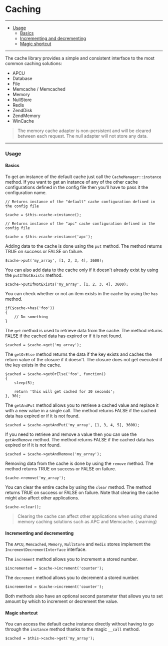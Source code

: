 # Caching

--------------------------------------------------------

* [Usage](#usage)
	- [Basics](#usage:basics)
	- [Incrementing and decrementing](#usage:incrementing_and_decrementing)
	- [Magic shortcut](#usage:magic_shortcut)

--------------------------------------------------------

The cache library provides a simple and consistent interface to the most common caching solutions:

* APCU
* Database
* File
* Memcache / Memcached
* Memory
* NullStore
* Redis
* ZendDisk
* ZendMemory
* WinCache

> The memory cache adapter is non-persistent and will be cleared between each request. The null adapter will not store any data.

--------------------------------------------------------

<a id="usage"></a>

### Usage

<a id="usage:basics"></a>

#### Basics

To get an instance of the default cache just call the `CacheManager::instance` method. If you want to get an instance of any of the other cache configurations defined in the config file then you'll have to pass it the configuration name.

```
// Returns instance of the "default" cache configuration defined in the config file

$cache = $this->cache->instance();

// Returns instance of the "apc" cache configuration defined in the config file

$cache = $this->cache->instance('apc');
```

Adding data to the cache is done using the `put` method. The method returns TRUE on success or FALSE on failure.

```
$cache->put('my_array', [1, 2, 3, 4], 3600);
```

You can also add data to the cache only if it doesn't already exist by using the `putIfNotExists` method.

```
$cache->putIfNotExists('my_array', [1, 2, 3, 4], 3600);
```

You can check whether or not an item exists in the cache by using the `has` method.

```
if($cache->has('foo'))
{
	// Do something
}
```

The `get` method is used to retrieve data from the cache. The method returns FALSE if the cached data has expired or if it is not found.

```
$cached = $cache->get('my_array');
```

The `getOrElse` method returns the data if the key exists and caches the return value of the closure if it doesn't. The closure does not get executed if the key exists in the cache.

```
$cached = $cache->getOrElse('foo', function()
{
	sleep(5);

	return 'this will get cached for 30 seconds';
}, 30);
```

The `getAndPut` method allows you to retrieve a cached value and replace it with a new value in a single call. The method returns FALSE if the cached data has expired or if it is not found.

```
$cached = $cache->getAndPut('my_array', [1, 3, 4, 5], 3600);
```

If you need to retrieve and remove a value then you can use the `getAndRemove` method. The method returns FALSE if the cached data has expired or if it is not found.

```
$cached = $cache->getAndRemove('my_array');
```

Removing data from the cache is done by using the `remove` method. The method returns TRUE on success or FALSE on failure.

```
$cache->remove('my_array');
```

You can clear the entire cache by using the `clear` method. The method returns TRUE on success or FALSE on failure. Note that clearing the cache might also affect other applications.

```
$cache->clear();
```

> Clearing the cache can affect other applications when using shared memory caching solutions such as APC and Memcache.
{.warning}

<a id="usage:incrementing_and_decrementing"></a>

#### Incrementing and decrementing

The `APCU`, `Memcached`, `Memory`, `NullStore` and `Redis` stores implement the `IncrementDecrementInterface` interface.

The `increment` method allows you to increment a stored number.

```
$incremented = $cache->increment('counter');
```

The `decrement` method allows you to decrement a stored number.

```
$incremented = $cache->increment('counter');
```

Both methods also have an optional second parameter that allows you to set amount by which to increment or decrement the value.

<a id="usage:magic_shortcut"></a>

#### Magic shortcut

You can access the default cache instance directly without having to go through the `instance` method thanks to the magic `__call` method.

```
$cached = $this->cache->get('my_array');
```
